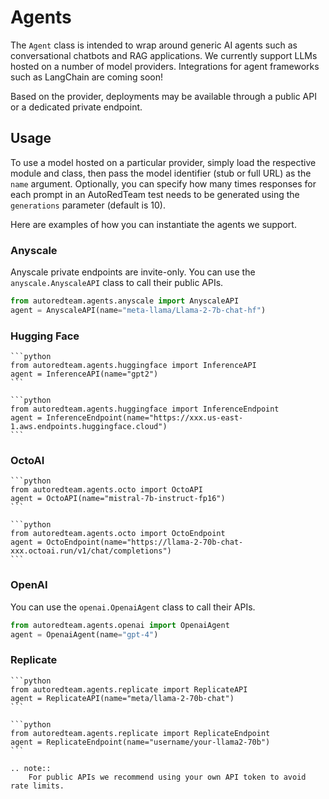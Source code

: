 # Agents

The `Agent` class is intended to wrap around generic AI agents such as conversational chatbots and RAG applications.
We currently support LLMs hosted on a number of model providers. Integrations for agent frameworks such as LangChain are coming soon!

Based on the provider, deployments may be available through a public API or a dedicated private endpoint.

## Usage

To use a model hosted on a particular provider, simply load the respective module and class, then pass the model identifier
(stub or full URL) as the `name` argument. Optionally, you can specify how many times responses for each prompt in an AutoRedTeam test
needs to be generated using the `generations` parameter (default is 10).

Here are examples of how you can instantiate the agents we support.

### Anyscale

Anyscale private endpoints are invite-only. You can use the `anyscale.AnyscaleAPI` class to call their public APIs.

```python
from autoredteam.agents.anyscale import AnyscaleAPI
agent = AnyscaleAPI(name="meta-llama/Llama-2-7b-chat-hf")
```

### Hugging Face

````{tab} Public
```python
from autoredteam.agents.huggingface import InferenceAPI
agent = InferenceAPI(name="gpt2")
```

````

````{tab} Private
```python
from autoredteam.agents.huggingface import InferenceEndpoint
agent = InferenceEndpoint(name="https://xxx.us-east-1.aws.endpoints.huggingface.cloud")
```

````

### OctoAI

````{tab} Public
```python
from autoredteam.agents.octo import OctoAPI
agent = OctoAPI(name="mistral-7b-instruct-fp16")
```

````

````{tab} Private 
```python
from autoredteam.agents.octo import OctoEndpoint
agent = OctoEndpoint(name="https://llama-2-70b-chat-xxx.octoai.run/v1/chat/completions")
```

````

### OpenAI

You can use the `openai.OpenaiAgent` class to call their APIs.

```python
from autoredteam.agents.openai import OpenaiAgent
agent = OpenaiAgent(name="gpt-4")
```

### Replicate

````{tab} Public
```python
from autoredteam.agents.replicate import ReplicateAPI
agent = ReplicateAPI(name="meta/llama-2-70b-chat")
```

````

````{tab} Private
```python
from autoredteam.agents.replicate import ReplicateEndpoint
agent = ReplicateEndpoint(name="username/your-llama2-70b")
```

````

```{eval-rst}
.. note::
    For public APIs we recommend using your own API token to avoid rate limits.
```